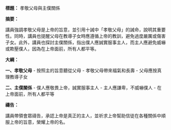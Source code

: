 **標題：** 孝敬父母與主僕關係

**摘要：**

講員強調孝敬父母是上帝的旨意，並引用十誡中「孝敬父母」的誡命，說明其重要性。同時，講員也提醒父母在教導子女時應遵循上帝的教訓，避免過度嚴厲或傷害子女。此外，講員也探討主僕關係，指出僕人應誠實服事主人，而主人應避免威嚇或欺壓僕人，因為在上帝面前，所有人都平等。

**大綱：**

**一、孝敬父母**
    - 按照主的旨意聽從父母
    - 孝敬父母帶來福氣和長壽
    - 父母應按真理教導子女

**二、主僕關係**
    - 僕人應敬畏上帝，誠實服事主人
    - 主人應謙卑，不威嚇僕人
    - 在上帝面前，所有人都平等

**禱告：**

講員帶領會眾禱告，承認上帝是真正的主人，並祈求上帝幫助信徒在各種關係中順服上帝的旨意，榮耀上帝的名。